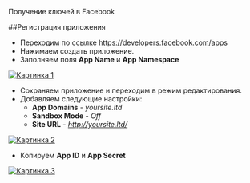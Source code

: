 Получение ключей в Facebook

##Регистрация приложения

* Переходим по ссылке <https://developers.facebook.com/apps>
* Нажимаем создать приложение.
* Заполняем поля **App Name** и **App Namespace**

[![Картинка 1](http://st.bezumkin.ru/files/d/a/e/dae95f96646d6262f51b27ac2f520ffcs.jpg)](http://st.bezumkin.ru/files/d/a/e/dae95f96646d6262f51b27ac2f520ffc.png)

* Сохраняем приложение и переходим в режим редактирования.
* Добавляем следующие настройки:
  * **App Domains** - *yoursite.ltd*
  * **Sandbox Mode** - *Off*
  * **Site URL** - *http://yoursite.ltd/*

[![Картинка 2](http://st.bezumkin.ru/files/f/3/d/f3d792d1c84ee915daa5656aec96522bs.jpg)](http://st.bezumkin.ru/files/f/3/d/f3d792d1c84ee915daa5656aec96522b.png)

* Копируем **App ID** и **App Secret**

[![Картинка 3](http://st.bezumkin.ru/files/e/0/7/e070084b44b129fbeb24034be9c93387s.jpg)](http://st.bezumkin.ru/files/e/0/7/e070084b44b129fbeb24034be9c93387.png)
